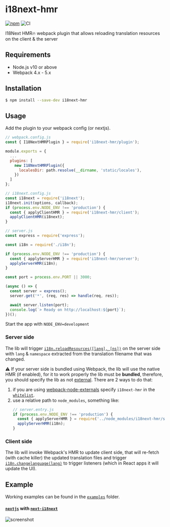 # i18next-hmr

[![npm](https://img.shields.io/npm/v/i18next-hmr.svg)](https://www.npmjs.com/package/i18next-hmr)
![CI](https://github.com/felixmosh/i18next-hmr/workflows/CI/badge.svg)

I18Next HMR🔥 webpack plugin that allows reloading translation resources on the client &amp; the server

## Requirements

- Node.js v10 or above
- Webpack 4.x - 5.x


## Installation

```sh
$ npm install --save-dev i18next-hmr
```

## Usage

Add the plugin to your webpack config (or nextjs).

<!-- prettier-ignore-start -->

```js
// webpack.config.js
const { I18NextHMRPlugin } = require('i18next-hmr/plugin');

module.exports = {
  ...
  plugins: [
    new I18NextHMRPlugin({
      localesDir: path.resolve(__dirname, 'static/locales'),
    })
  ]
};
```

<!-- prettier-ignore-start -->

```js
// i18next.config.js
const i18next = require('i18next');
i18next.init(options, callback);
if (process.env.NODE_ENV !== 'production') {
  const { applyClientHMR } = require('i18next-hmr/client');
  applyClientHMR(i18next);
}
```

<!-- prettier-ignore-start -->

```js
// server.js
const express = require('express');

const i18n = require('./i18n');

if (process.env.NODE_ENV !== 'production') {
  const { applyServerHMR } = require('i18next-hmr/server');
  applyServerHMR(i18n);
}

const port = process.env.PORT || 3000;

(async () => {
  const server = express();
  server.get('*', (req, res) => handle(req, res));

  await server.listen(port);
  console.log(`> Ready on http://localhost:${port}`);
})();
```

Start the app with `NODE_ENV=development`

### Server side

The lib will trigger [`i18n.reloadResources([lang], [ns])`](https://www.i18next.com/overview/api#reloadresources) on the server side with `lang` & `namespace` extracted from the translation filename that was changed.

⚠️ If your server side is bundled using Webpack, the lib will use the native HMR (if enabled), for it to work properly the lib must be **bundled**, therefore, you should specify the lib as not [external](https://webpack.js.org/configuration/externals/).
There are 2 ways to do that:

1. if you are using [webpack-node-externals](https://github.com/liady/webpack-node-externals) specify `i18next-hmr` in the [`whitelist`](https://github.com/liady/webpack-node-externals#optionswhitelist-).
2. use a relative path to `node_modules`, something like:
   ```js
   // server.entry.js
   if (process.env.NODE_ENV !== 'production') {
     const { applyServerHMR } = require('../node_modules/i18next-hmr/server');
     applyServerHMR(i18n);
   }
   ```

### Client side

The lib will invoke Webpack's HMR to update client side, that will re-fetch (with cache killer) the updated translation files and trigger [`i18n.changelanguage(lang)`](https://www.i18next.com/overview/api#changelanguage) to trigger listeners (which in React apps it will update the UI).

## Example

Working examples can be found in the [`examples`](https://github.com/felixmosh/i18next-hmr/tree/master/examples) folder.

#### [`nextjs`](https://github.com/zeit/next.js) with [`next-i18next`](https://github.com/isaachinman/next-i18next)

![screenshot](https://user-images.githubusercontent.com/9304194/71188474-b1f97100-2289-11ea-9363-257f8a2124b1.gif)
